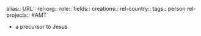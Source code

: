 alias::
URL::
rel-org::
role::
fields::
creations::
rel-country::
tags:: person
rel-projects:: #AMT



- a precursor to Jesus
